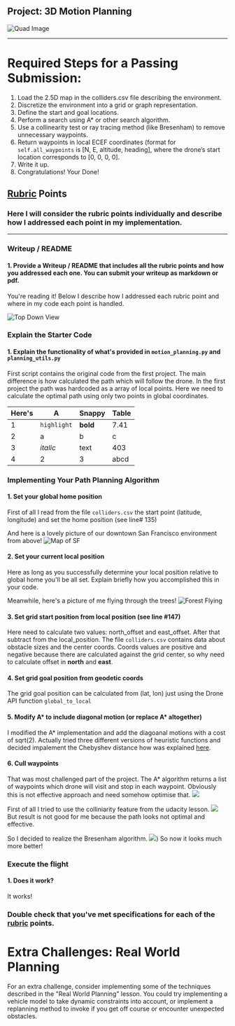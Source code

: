 ## Project: 3D Motion Planning
![Quad Image](./misc/enroute.png)

---


# Required Steps for a Passing Submission:
1. Load the 2.5D map in the colliders.csv file describing the environment.
2. Discretize the environment into a grid or graph representation.
3. Define the start and goal locations.
4. Perform a search using A* or other search algorithm.
5. Use a collinearity test or ray tracing method (like Bresenham) to remove unnecessary waypoints.
6. Return waypoints in local ECEF coordinates (format for `self.all_waypoints` is [N, E, altitude, heading], where the drone’s start location corresponds to [0, 0, 0, 0].
7. Write it up.
8. Congratulations!  Your Done!

## [Rubric](https://review.udacity.com/#!/rubrics/1534/view) Points
### Here I will consider the rubric points individually and describe how I addressed each point in my implementation.  

---
### Writeup / README

#### 1. Provide a Writeup / README that includes all the rubric points and how you addressed each one.  You can submit your writeup as markdown or pdf.  

You're reading it! Below I describe how I addressed each rubric point and where in my code each point is handled.

![Top Down View](./misc/high_up.png)

### Explain the Starter Code

#### 1. Explain the functionality of what's provided in `motion_planning.py` and `planning_utils.py`
First script contains the original code from the first project. The main difference is how calculated the path which will follow the drone.
In the first project the path was hardcoded as a array of local points. Here we need to calculate the optimal path using only two points in global coordinates.



Here's | A | Snappy | Table
--- | --- | --- | ---
1 | `highlight` | **bold** | 7.41
2 | a | b | c
3 | *italic* | text | 403
4 | 2 | 3 | abcd

### Implementing Your Path Planning Algorithm

#### 1. Set your global home position
First of all I read from the file `colliders.csv` the start point (latitude, longitude) and set the home position (see line# 135)

And here is a lovely picture of our downtown San Francisco environment from above!
![Map of SF](./misc/map.png)

#### 2. Set your current local position


Here as long as you successfully determine your local position relative to global home you'll be all set. Explain briefly how you accomplished this in your code.


Meanwhile, here's a picture of me flying through the trees!
![Forest Flying](./misc/in_the_trees.png)

#### 3. Set grid start position from local position (see line #147)
Here need to calculate two values: north_offset and east_offset. After that subtract from the local_position. The file `colliders.csv` contains data about obstacle sizes and the center coords.
Coords values are positive and negative because there are calculated against the grid center, so why need to calculate offset in **north** and **east**.  

#### 4. Set grid goal position from geodetic coords
The grid goal position can be calculated from (lat, lon) just using the Drone API function `global_to_local`

#### 5. Modify A* to include diagonal motion (or replace A* altogether)
I modified the A* implementation and add the diagoanal motions with a cost of sqrt(2). Actually tried three different versions of heuristic functions and decided impalement the Chebyshev distance 
how was explained [here](http://theory.stanford.edu/~amitp/GameProgramming/Heuristics.html#diagonal-distance).

#### 6. Cull waypoints 
That was most challenged part of the project. The A* algorithm returns a list of waypoints which drone will visit and stop in each waypoint. Obviously this is not effective approach and need somehow 
optimise that. 
![](./misc/a_star.png)

First of all I tried to use the colliniarity feature from the udacity lesson. 
![](./misc/collinear.png)
But result is not good for me because the path looks not optimal and effective.

So I decided to realize the Bresenham algorithm.
![](./misc/bres.png)) 
So now it looks much more better!


### Execute the flight
#### 1. Does it work?
It works!

### Double check that you've met specifications for each of the [rubric](https://review.udacity.com/#!/rubrics/1534/view) points.
  
# Extra Challenges: Real World Planning

For an extra challenge, consider implementing some of the techniques described in the "Real World Planning" lesson. You could try implementing a vehicle model to take dynamic constraints into account, or implement a replanning method to invoke if you get off course or encounter unexpected obstacles.